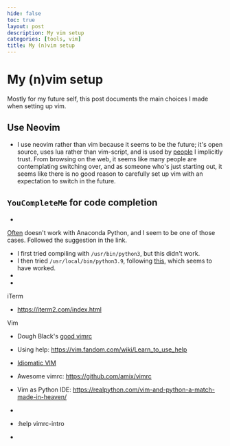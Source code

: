 ```yaml
---
hide: false
toc: true
layout: post
description: My vim setup
categories: [tools, vim]
title: My (n)vim setup
---
```


# My (n)vim setup

Mostly for my future self, this post documents the main choices I made when
setting up vim.

## Use Neovim

- I use neovim rather than vim because it seems to be
    the future; it's open source, uses lua rather than vim-script, and is used
    by [people](https://www.youtube.com/watch?v=T7TAX653_OM&t=549s) I implicitly trust. From browsing on the web, it seems like many people are contemplating switching over, and as someone who's just starting out, it seems like there is no good reason to carefully set up vim with an expectation to switch in the future.

## `YouCompleteMe` for code completion

-
[Often](https://github.com/ycm-core/YouCompleteMe/wiki/FAQ#ycm-does-not-work-with-my-anaconda-python-setup)
doesn't work with Anaconda Python, and I seem to be one of those cases. Followed
the suggestion in the link.
- I first tried compiling with `/usr/bin/python3`, but this didn't work.
- I then tried `/usr/local/bin/python3.9`, following
    [this](https://stackoverflow.com/questions/62546912/youcompleteme-completed-failed), which seems to have worked.
-
-





iTerm
- https://iterm2.com/index.html



Vim


- Dough Black's [good vimrc](https://dougblack.io/words/a-good-vimrc.html#fold)

- Using help: https://vim.fandom.com/wiki/Learn_to_use_help
- [Idiomatic VIM](https://github.com/romainl/idiomatic-vimrc)
- Awesome vimrc: https://github.com/amix/vimrc
- Vim as Python IDE: https://realpython.com/vim-and-python-a-match-made-in-heaven/
-
- :help vimrc-intro
-
